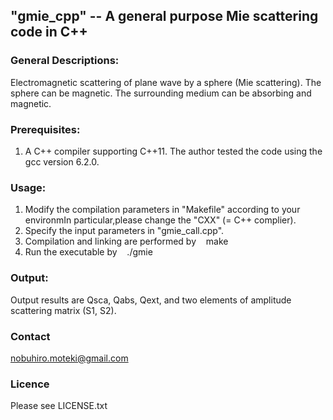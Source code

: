 ## "gmie_cpp" -- A general purpose Mie scattering code in C++

### General Descriptions:
Electromagnetic scattering of plane wave by a sphere (Mie scattering). The sphere can be magnetic. The surrounding medium can be absorbing and magnetic.

### Prerequisites:
1. A C++ compiler supporting C++11. The author tested the code using the gcc version 6.2.0.

### Usage:
1. Modify the compilation parameters in "Makefile" according to your environmIn particular,please change the "CXX" (= C++ complier).
2. Specify the input parameters in "gmie_call.cpp".
3. Compilation and linking are performed by
    make
4. Run the executable by
    ./gmie

### Output:
Output results are Qsca, Qabs, Qext, and two elements of amplitude scattering matrix (S1, S2).

### Contact
nobuhiro.moteki@gmail.com

### Licence
Please see LICENSE.txt
